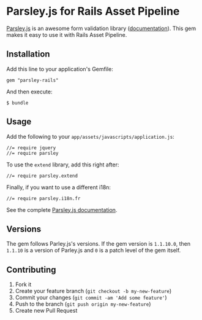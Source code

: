 # Parsley.js for Rails Asset Pipeline

[Parsley.js](https://github.com/guillaumepotier/Parsley.js) is an awesome form validation library ([documentation](http://parsleyjs.org/documentation.html)). 
This gem makes it easy to use it with Rails Asset Pipeline.

## Installation

Add this line to your application's Gemfile:

    gem "parsley-rails"

And then execute:

    $ bundle

## Usage

Add the following to your `app/assets/javascripts/application.js`:

    //= require jquery
    //= require parsley

To use the `extend` library, add this right after:

    //= require parsley.extend

Finally, if you want to use a different i18n:

    //= require parsley.i18n.fr

See the complete [Parsley.js documentation](http://parsleyjs.org/documentation.html).

## Versions

The gem follows Parley.js's versions. If the gem version is `1.1.10.0`, then `1.1.10` is a version of Parley.js and `0`
is a patch level of the gem itself.

## Contributing

1. Fork it
2. Create your feature branch (`git checkout -b my-new-feature`)
3. Commit your changes (`git commit -am 'Add some feature'`)
4. Push to the branch (`git push origin my-new-feature`)
5. Create new Pull Request
